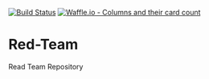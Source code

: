 [![Build Status](https://travis-ci.org/CSC480-18S/Red-Team.svg?branch=dev)](https://travis-ci.org/CSC480-18S/Red-Team)
[![Waffle.io - Columns and their card count](https://badge.waffle.io/CSC480-18S/Red-Team.svg?columns=all)](https://waffle.io/CSC480-18S/Red-Team)

# Red-Team
Read Team Repository
